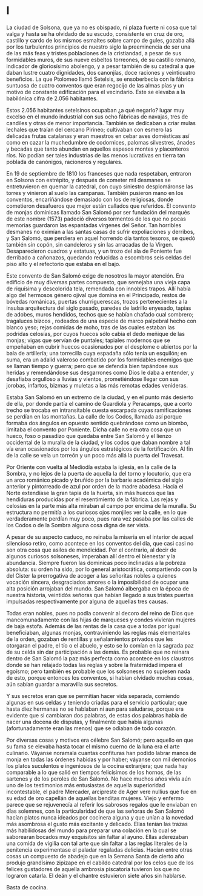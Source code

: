 # I

La ciudad de Solsona, que ya no es obispado, ni plaza fuerte ni cosa que tal
valga y hasta se ha olvidado de su escudo, consistente en cruz de oro, castillo
y cardo de los mismos esmaltes sobre campo de gules, gozaba allá por los
turbulentos principios de nuestro siglo la preeminencia de ser una de las más
feas y tristes poblaciones de la cristiandad, a pesar de sus formidables muros,
de sus nueve esbeltos torreones, de su castillo romano, indicador de
gloriosísimo abolengo, y a pesar también de su catedral a que daban lustre
cuatro dignidades, dos canonjías, doce raciones y veinticuatro beneficios. La
que Ptolomeo llamó Setelsis, se ensoberbecía con la fábrica suntuosa de cuatro
conventos que eran regocijo  de las almas pías y un motivo de constante
edificación para el vecindario. Este se elevaba a la babilónica cifra de 2.056
habitantes.

Estos 2.056 habitantes setelsinos ocupaban ¿a qué negarlo? lugar muy excelso en
el mundo industrial con sus ocho fábricas de navajas, tres de candiles y otras
de menor importancia. También se dedicaban a criar mulas lechales que traían
del cercano Pirineo; cultivaban con esmero las delicadas frutas catalanas
y eran maestros en cebar aves domésticas así como en cazar la muchedumbre de
codornices, palomas silvestres, ánades y becadas que tanto abundan en aquellos
espesos montes y placenteros ríos. No podían ser tales industrias de las menos
lucrativas en tierra tan poblada de canónigos, racioneros y regulares.

En 19 de septiembre de 1810 los franceses que nada respetaban, entraron en
Solsona con estrépito, y después de cometer mil desmanes se entretuvieron en
quemar la catedral, con cuyo siniestro desplomáronse las torres y vinieron al
suelo las campanas. También pusieron mano en los conventos, encariñándose
demasiado con los de religiosas, donde cometieron desafueros que mejor están
callados que referidos. El convento de monjas dominicas llamado San Salomó por
ser fundación del marqués de este nombre (1573) padeció diversos  tormentos de
los que no pocas memorias guardaron las espantadas vírgenes del Señor. Tan
horribles desmanes no eximían a las santas casas de sufrir expoliaciones
y derribos, y San Salomó, que perdiera en aquel horrendo día tantos tesoros, se
quedó también sin copón, sin candeleros y sin las arracadas de la Virgen.
Desaparecieron cuadros y estatuas, y un trozo del ala de Poniente fue derribado
a cañonazos, quedando reducidas a escombros seis celdas del piso alto y el
refectorio que estaba en el bajo.

Este convento de San Salomó exige de nosotros la mayor atención. Era edificio
de muy diversas partes compuesto, que semejaba una vieja capa de riquísima
y descolorida tela, remendada con innobles trapos. Allí había algo del hermosos
género ojival que domina en el Principado, restos de bóvedas románicas, puertas
churriguerescas, trozos pertenecientes a la insulsa arquitectura del siglo
pasado, paredes de ladrillo enyesado, tapias de adobes, muros hendidos, techos
que se habían chafado cual sombrero; tragaluces bizcos , rodeados de una
especie de marco palpebral hecho con blanco yeso; rejas comidas de moho, tras
de las cuales estaban las podridas celosías, por cuyos huecos sólo cabía el
dedo meñique de las monjas; vigas que servían de puntales;  tapiales modernos
que se empeñaban en cubrir huecos ocasionados por el desplome o abiertos por la
bala de artillería; una torrecilla cuya espadaña sólo tenía un esquilón; en
suma, era un adalid valeroso combatido por los formidables enemigos que se
llaman tiempo y guerra; pero que se defendía bien tapándose sus heridas
y remendándose sus desgarrones como Dios le daba a entender, y desafiaba
orgulloso a lluvias y vientos, prometiéndose llegar con sus jorobas, infartos,
bizmas y muletas a las más remotas edades venideras.

Estaba San Salomó en un extremo de la ciudad, y en el punto más desierto de
ella, por donde partía el camino de Guardiola y Peracamps, que a corto trecho
se trocaba en intransitable cuesta escarpada cuyas ramificaciones se perdían en
las montañas. La calle de los Codos, llamada así porque formaba dos ángulos en
opuesto sentido quebrándose como un biombo, limitaba el convento por Poniente.
Dicha calle no era otra cosa que un hueco, foso o pasadizo que quedaba entre
San Salomó y el lienzo occidental de la muralla de la ciudad, y los codos que
daban nombre a tal vía eran ocasionados por los ángulos estratégicos de la
fortificación. Al fin de la calle se veía un torreón y un poco más allá la
puerta del Travesat.

Por Oriente con vuelta al Mediodía estaba la iglesia, en la calle de la Sombra,
y no lejos de la puerta de aquella la del torno y locutorio, que era un arco
románico picado y bruñido por la barbarie académica del siglo anterior
y pintorreado de azul por orden de la madre abadesa. Hacia el Norte extendíase
la gran tapia de la huerta, sin más huecos que las hendiduras producidas por el
resentimiento de la fábrica. Las rejas y celosías en la parte más alta miraban
al campo por encima de la muralla. Su estructura no permitía a los curiosos
ojos monjiles ver la calle, en lo que verdaderamente perdían muy poco, pues
rara vez pasaba por las calles de los Codos o de la Sombra alguna cosa
digna de ser vista.

A pesar de su aspecto caduco, no reinaba la miseria en el interior de aquel
silencioso retiro, como acontece en los conventos del día, que casi casi no son
otra cosa que asilos de mendicidad. Por el contrario, al decir de algunos
curiosos solsoneses, imperaban allí dentro el bienestar y la abundancia.
Siempre fueron las dominicas poco inclinadas a la pobreza absoluta: su orden ha
sido, por lo general aristocrática, compartiendo con la del Cister la
prerrogativa de acoger a las señoritas nobles a quienes vocación sincera,
desgraciados amores o la imposibilidad de ocupar una alta posición arrojaban
del mundo. San Salomó albergaba en la época de nuestra historia, veintidós
señoras que habían llegado a sus tristes puertas impulsadas respectivamente por
alguna de aquellas tres causas.

Todas eran nobles, pues no podía convenir al decoro del reino de Dios que
mancomunadamente con las hijas de marqueses y condes vivieran mujeres de baja
estofa. Además de las rentas de la casa que a todas por igual beneficiaban,
algunas monjas, contraviniendo las reglas más elementales de la orden, gozaban
de rentillas y señalamientos privados que les otorgaran el padre, el tío o el
abuelo, y esto se lo comían en la sagrada paz de su celda sin dar participación
a las demás. Es probable que no reinara dentro de San Salomó la paz más
perfecta como acontece en los claustros donde se han relajado todas las reglas
y sobre la fraternidad impera el egoísmo; pero también es probable que los
solsoneses no supiesen nada de esto, porque entonces los conventos, si habían
olvidado muchas cosas, aún sabían guardar a maravilla sus secretos.

Y sus secretos eran que se permitían hacer vida separada, comiendo algunas en
sus celdas y teniendo criadas para el servicio particular; que hasta diez
hermanas no se hablaban ni aun para saludarse, porque era evidente  que si
cambiaran dos palabras, de estas dos palabras había de nacer una docena de
disputas, y finalmente que había algunas (afortunadamente eran las menos) que
se odiaban de todo corazón.

Por diversas cosas y motivos era célebre San Salomó; pero aquello en que su
fama se elevaba hasta tocar el mismo cuerno de la luna era el arte culinario.
Váyanse noramala cuantas confituras han podido labrar manos de monja en todas
las órdenes habidas y por haber; váyanse con mil demonios los platos suculentos
e ingeniosos de la cocina extranjera; que nada hay comparable a lo que salió en
tiempos felicísimos de los hornos, de las sartenes y de los peroles de San
Salomó. No hace muchos años vivía aún uno de los testimonios más entusiastas de
aquella superioridad incontestable, el padre Mercader, arcipreste de Ager vere
nullius que fue en su edad de oro capellán de aquellas benditas mujeres. Viejo
y enfermo parece que se rejuvenecía al referir los sabrosos regalos que le
enviaban en días solemnes, con la particularidad de que las señoras de San
Salomó hacían platos nunca ideados por cocinera alguna y que unían a la novedad
más asombrosa el gusto más excitante y delicado. Ellas tenían las trazas más
habilidosas del mundo para preparar  una colación en la cual se saborearan
bocados muy exquisitos sin faltar al ayuno. Ellas aderezaban una comida de
vigilia con tal arte que sin faltar a las reglas literales de la penitencia
experimentase el paladar regaladas delicias. Hacían entre otras cosas un
compuesto de abadejo que en la Semana Santa de cierto año produjo grandísimo
zipizape en el cabildo catedral por los celos que de los felices gustadores de
aquella ambrosía piscatoria tuvieron los que no lograron catarla. El deán y el
chantre estuvieron siete años sin hablarse.

Basta de cocina.
